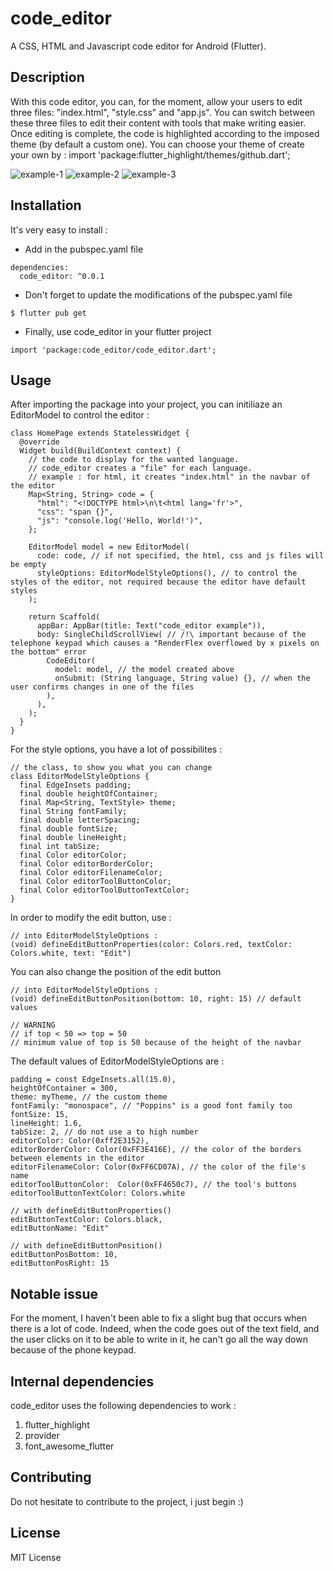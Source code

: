 # code_editor

A CSS, HTML and Javascript code editor for Android (Flutter).

## Description

With this code editor, you can, for the moment, allow your users to edit three files: "index.html", "style.css" and "app.js". You can switch between these three files to edit their content with tools that make writing easier. Once editing is complete, the code is highlighted according to the imposed theme (by default a custom one).
You can choose your theme of create your own by : import 'package:flutter_highlight/themes/github.dart';

![example-1](https://learnweb.sciencesky.fr/code_editor_example-1.png)
![example-2](https://learnweb.sciencesky.fr/code_editor_example-2.png)
![example-3](https://learnweb.sciencesky.fr/code_editor_example-3.png)

## Installation

It's very easy to install :

* Add in the pubspec.yaml file

```
dependencies:
  code_editor: ^0.0.1
```

* Don't forget to update the modifications of the pubspec.yaml file

```
$ flutter pub get
```

* Finally, use code_editor in your flutter project

```
import 'package:code_editor/code_editor.dart';
```

## Usage

After importing the package into your project, you can initiliaze an EditorModel to control the editor :

```
class HomePage extends StatelessWidget {
  @override
  Widget build(BuildContext context) {
    // the code to display for the wanted language.
    // code_editor creates a "file" for each language.
    // example : for html, it creates "index.html" in the navbar of the editor
    Map<String, String> code = {
      "html": "<!DOCTYPE html>\n\t<html lang='fr'>",
      "css": "span {}",
      "js": "console.log('Hello, World!')",
    };

    EditorModel model = new EditorModel(
      code: code, // if not specified, the html, css and js files will be empty
      styleOptions: EditorModelStyleOptions(), // to control the styles of the editor, not required because the editor have default styles
    );

    return Scaffold(
      appBar: AppBar(title: Text("code_editor example")),
      body: SingleChildScrollView( // /!\ important because of the telephone keypad which causes a "RenderFlex overflowed by x pixels on the bottom" error
        CodeEditor(
          model: model, // the model created above
          onSubmit: (String language, String value) {}, // when the user confirms changes in one of the files
        ),
      ),
    );
  }
}
```

For the style options, you have a lot of possibilites : 

```
// the class, to show you what you can change
class EditorModelStyleOptions {
  final EdgeInsets padding;
  final double heightOfContainer;
  final Map<String, TextStyle> theme;
  final String fontFamily;
  final double letterSpacing;
  final double fontSize;
  final double lineHeight;
  final int tabSize;
  final Color editorColor;
  final Color editorBorderColor;
  final Color editorFilenameColor;
  final Color editorToolButtonColor;
  final Color editorToolButtonTextColor;
}
```

In order to modify the edit button, use :

```
// into EditorModelStyleOptions : 
(void) defineEditButtonProperties(color: Colors.red, textColor: Colors.white, text: "Edit")
```

You can also change the position of the edit button

```
// into EditorModelStyleOptions :
(void) defineEditButtonPosition(bottom: 10, right: 15) // default values

// WARNING
// if top < 50 => top = 50
// minimum value of top is 50 because of the height of the navbar
```

The default values of EditorModelStyleOptions are :

```
padding = const EdgeInsets.all(15.0),
heightOfContainer = 300,
theme: myTheme, // the custom theme
fontFamily: "monospace", // "Poppins" is a good font family too
fontSize: 15,
lineHeight: 1.6,
tabSize: 2, // do not use a to high number
editorColor: Color(0xff2E3152),
editorBorderColor: Color(0xFF3E416E), // the color of the borders between elements in the editor
editorFilenameColor: Color(0xFF6CD07A), // the color of the file's name
editorToolButtonColor:  Color(0xFF4650c7), // the tool's buttons
editorToolButtonTextColor: Colors.white

// with defineEditButtonProperties()
editButtonTextColor: Colors.black,
editButtonName: "Edit"

// with defineEditButtonPosition()
editButtonPosBottom: 10,
editButtonPosRight: 15
```

## Notable issue

For the moment, I haven't been able to fix a slight bug that occurs when there is a lot of code. Indeed, when the code goes out of the text field, and the user clicks on it to be able to write in it, he can't go all the way down because of the phone keypad.

## Internal dependencies

code_editor uses the following dependencies to work :
1. flutter_highlight
2. provider
3. font_awesome_flutter

## Contributing

Do not hesitate to contribute to the project, i just begin :)

## License

MIT License
